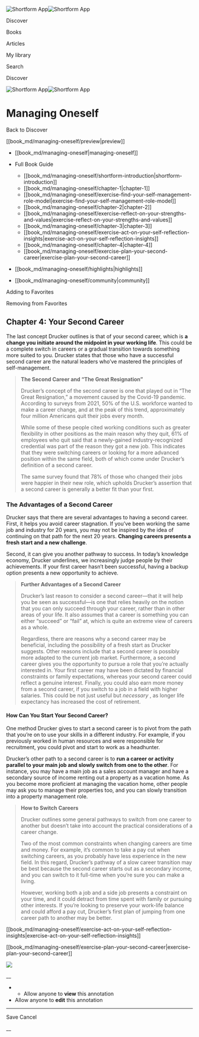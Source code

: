![Shortform App](/img/logo.36a2399e.svg)![Shortform App](/img/logo-dark.70c1b072.svg)

Discover

Books

Articles

My library

Search

Discover

![Shortform App](/img/logo.36a2399e.svg)![Shortform App](/img/logo-dark.70c1b072.svg)

# Managing Oneself

Back to Discover

[[book_md/managing-oneself/preview|preview]]

  * [[book_md/managing-oneself|managing-oneself]]
  * Full Book Guide

    * [[book_md/managing-oneself/shortform-introduction|shortform-introduction]]
    * [[book_md/managing-oneself/chapter-1|chapter-1]]
    * [[book_md/managing-oneself/exercise-find-your-self-management-role-model|exercise-find-your-self-management-role-model]]
    * [[book_md/managing-oneself/chapter-2|chapter-2]]
    * [[book_md/managing-oneself/exercise-reflect-on-your-strengths-and-values|exercise-reflect-on-your-strengths-and-values]]
    * [[book_md/managing-oneself/chapter-3|chapter-3]]
    * [[book_md/managing-oneself/exercise-act-on-your-self-reflection-insights|exercise-act-on-your-self-reflection-insights]]
    * [[book_md/managing-oneself/chapter-4|chapter-4]]
    * [[book_md/managing-oneself/exercise-plan-your-second-career|exercise-plan-your-second-career]]
  * [[book_md/managing-oneself/highlights|highlights]]
  * [[book_md/managing-oneself/community|community]]



Adding to Favorites 

Removing from Favorites 

## Chapter 4: Your Second Career

The last concept Drucker outlines is that of your second career, which is **a change you initiate around the midpoint in your working life**. This could be a complete switch in careers or a gradual transition towards something more suited to you. Drucker states that those who have a successful second career are the natural leaders who’ve mastered the principles of self-management.

> **The Second Career and “The Great Resignation”**
> 
> Drucker’s concept of the second career is one that played out in “The Great Resignation,” a movement caused by the Covid-19 pandemic. According to surveys from 2021, 50% of the U.S. workforce wanted to make a career change, and at the peak of this trend, approximately four million Americans quit their jobs every month.
> 
> While some of these people cited working conditions such as greater flexibility in other positions as the main reason why they quit, 61% of employees who quit said that a newly-gained industry-recognized credential was part of the reason they got a new job. This indicates that they were switching careers or looking for a more advanced position within the same field, both of which come under Drucker’s definition of a second career.
> 
> The same survey found that 78% of those who changed their jobs were happier in their new role, which upholds Drucker’s assertion that a second career is generally a better fit than your first.

### The Advantages of a Second Career

Drucker says that there are several advantages to having a second career. First, it helps you avoid career stagnation. If you’ve been working the same job and industry for 20 years, you may not be inspired by the idea of continuing on that path for the next 20 years. **Changing careers presents a fresh start and a new challenge**.

Second, it can give you another pathway to success. In today’s knowledge economy, Drucker underlines, we increasingly judge people by their achievements. If your first career hasn’t been successful, having a backup option presents a new opportunity to achieve.

> **Further Advantages of a Second Career**
> 
> Drucker’s last reason to consider a second career—that it will help you be seen as successful—is one that relies heavily on the notion that you can only succeed through your career, rather than in other areas of your life. It also assumes that a career is something you can either “succeed” or “fail” at, which is quite an extreme view of careers as a whole.
> 
> Regardless, there are reasons why a second career may be beneficial, including the possibility of a fresh start as Drucker suggests. Other reasons include that a second career is possibly more adapted to the current job market. Furthermore, a second career gives you the opportunity to pursue a role that you’re actually interested in. Your first career may have been dictated by financial constraints or family expectations, whereas your second career could reflect a genuine interest. Finally, you could also earn more money from a second career, if you switch to a job in a field with higher salaries. This could be not just useful but _necessary_ , as longer life expectancy has increased the cost of retirement.

#### How Can You Start Your Second Career?

One method Drucker gives to start a second career is to pivot from the path that you’re on to use your skills in a different industry. For example, if you previously worked in human resources and were responsible for recruitment, you could pivot and start to work as a headhunter.

Drucker’s other path to a second career is to **run a career or activity parallel to your main job and slowly switch from one to the other**. For instance, you may have a main job as a sales account manager and have a secondary source of income renting out a property as a vacation home. As you become more proficient at managing the vacation home, other people may ask you to manage their properties too, and you can slowly transition into a property management role.

> **How to Switch Careers**
> 
> Drucker outlines some general pathways to switch from one career to another but doesn’t take into account the practical considerations of a career change.
> 
> Two of the most common constraints when changing careers are time and money. For example, it’s common to take a pay cut when switching careers, as you probably have less experience in the new field. In this regard, Drucker’s pathway of a slow career transition may be best because the second career starts out as a secondary income, and you can switch to it full-time when you’re sure you can make a living.
> 
> However, working both a job and a side job presents a constraint on your time, and it could detract from time spent with family or pursuing other interests. If you’re looking to preserve your work-life balance and could afford a pay cut, Drucker’s first plan of jumping from one career path to another may be better.

[[book_md/managing-oneself/exercise-act-on-your-self-reflection-insights|exercise-act-on-your-self-reflection-insights]]

[[book_md/managing-oneself/exercise-plan-your-second-career|exercise-plan-your-second-career]]

![](https://bat.bing.com/action/0?ti=56018282&Ver=2&mid=f028286c-b74f-455b-8c8c-142fce619b19&sid=f30c5e70639211ee87d33f0876d93783&vid=f30c9700639211eeb3a75d830392c94f&vids=0&msclkid=N&pi=0&lg=en-US&sw=800&sh=600&sc=24&nwd=1&tl=Shortform%20%7C%20Book&p=https%3A%2F%2Fwww.shortform.com%2Fapp%2Fbook%2Fmanaging-oneself%2Fchapter-4&r=&lt=731&evt=pageLoad&sv=1&rn=769394)

__

  *   * Allow anyone to **view** this annotation
  * Allow anyone to **edit** this annotation



* * *

Save Cancel

__



